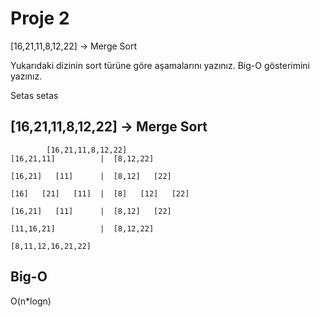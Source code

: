 # Proje 2
[16,21,11,8,12,22] -> Merge Sort

Yukarıdaki dizinin sort türüne göre aşamalarını yazınız.
Big-O gösterimini yazınız.

Setas setas 


##  [16,21,11,8,12,22] -> Merge Sort
            [16,21,11,8,12,22]
    [16,21,11]          |  [8,12,22]

    [16,21]   [11]      |  [8,12]   [22]

    [16]   [21]   [11]  |  [8]   [12]   [22]  
 
    [16,21]   [11]      |  [8,12]   [22]

    [11,16,21]          |  [8,12,22]

    [8,11,12,16,21,22]

## Big-O 
O(n*logn)